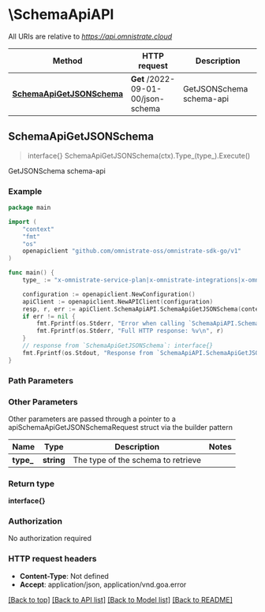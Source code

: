 # \SchemaApiAPI

All URIs are relative to *https://api.omnistrate.cloud*

Method | HTTP request | Description
------------- | ------------- | -------------
[**SchemaApiGetJSONSchema**](SchemaApiAPI.md#SchemaApiGetJSONSchema) | **Get** /2022-09-01-00/json-schema | GetJSONSchema schema-api



## SchemaApiGetJSONSchema

> interface{} SchemaApiGetJSONSchema(ctx).Type_(type_).Execute()

GetJSONSchema schema-api

### Example

```go
package main

import (
	"context"
	"fmt"
	"os"
	openapiclient "github.com/omnistrate-oss/omnistrate-sdk-go/v1"
)

func main() {
	type_ := "x-omnistrate-service-plan|x-omnistrate-integrations|x-omnistrate-mode-internal|x-omnistrate-proxy-type|x-omnistrate-actionhooks|x-omnistrate-api-params|x-omnistrate-capabilities|x-omnistrate-compute|x-omnistrate-job-config|x-omnistrate-storage|x-omnistrate-image-registry-attributes|x-omnistrate-load-balancer|compose|service-plan|deployment-cell-amenities|system-parameters|services-orchestration-create-dsl|service-orchestration-modify-dsl" // string | The type of the schema to retrieve

	configuration := openapiclient.NewConfiguration()
	apiClient := openapiclient.NewAPIClient(configuration)
	resp, r, err := apiClient.SchemaApiAPI.SchemaApiGetJSONSchema(context.Background()).Type_(type_).Execute()
	if err != nil {
		fmt.Fprintf(os.Stderr, "Error when calling `SchemaApiAPI.SchemaApiGetJSONSchema``: %v\n", err)
		fmt.Fprintf(os.Stderr, "Full HTTP response: %v\n", r)
	}
	// response from `SchemaApiGetJSONSchema`: interface{}
	fmt.Fprintf(os.Stdout, "Response from `SchemaApiAPI.SchemaApiGetJSONSchema`: %v\n", resp)
}
```

### Path Parameters



### Other Parameters

Other parameters are passed through a pointer to a apiSchemaApiGetJSONSchemaRequest struct via the builder pattern


Name | Type | Description  | Notes
------------- | ------------- | ------------- | -------------
 **type_** | **string** | The type of the schema to retrieve | 

### Return type

**interface{}**

### Authorization

No authorization required

### HTTP request headers

- **Content-Type**: Not defined
- **Accept**: application/json, application/vnd.goa.error

[[Back to top]](#) [[Back to API list]](../README.md#documentation-for-api-endpoints)
[[Back to Model list]](../README.md#documentation-for-models)
[[Back to README]](../README.md)

